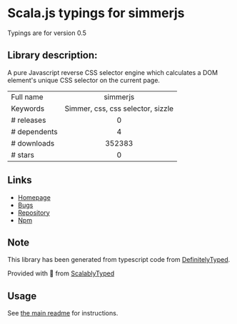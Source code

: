 
# Scala.js typings for simmerjs

Typings are for version 0.5

## Library description:
A pure Javascript reverse CSS selector engine which calculates a DOM element's unique CSS selector on the current page.

|                    |                 |
| ------------------ | :-------------: |
| Full name          | simmerjs |
| Keywords           | Simmer, css, css selector, sizzle |
| # releases         | 0 |
| # dependents       | 4 |
| # downloads        | 352383 |
| # stars            | 0 |

## Links
- [Homepage](https://github.com/gmmorris/simmerjs#readme)
- [Bugs](https://github.com/gmmorris/simmerjs/issues)
- [Repository](https://github.com/gmmorris/simmerjs)
- [Npm](https://www.npmjs.com/package/simmerjs)
    


## Note
This library has been generated from typescript code from [DefinitelyTyped](https://definitelytyped.org).

Provided with :purple_heart: from [ScalablyTyped](https://github.com/oyvindberg/ScalablyTyped)

## Usage
See [the main readme](../../readme.md) for instructions.


